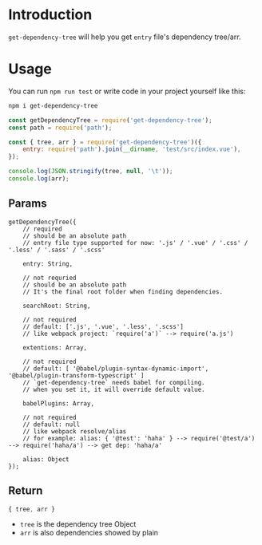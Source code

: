 # Introduction

`get-dependency-tree` will help you get `entry` file's dependency tree/arr.

# Usage

You can run `npm run test` or write code in your project yourself like this:

```bash
npm i get-dependency-tree
```

```js
const getDependencyTree = require('get-dependency-tree');
const path = require('path');

const { tree, arr } = require('get-dependency-tree')({
    entry: require('path').join(__dirname, 'test/src/index.vue'),
});

console.log(JSON.stringify(tree, null, '\t'));
console.log(arr);
```

## Params

```
getDependencyTree({
    // required
    // should be an absolute path
    // entry file type supported for now: '.js' / '.vue' / '.css' / '.less' / '.sass' / '.scss'
    
    entry: String,
    
    // not requried
    // should be an absolute path
    // It's the final root folder when finding dependencies.
    
    searchRoot: String,
    
    // not required
    // default: ['.js', '.vue', '.less', '.scss']
    // like webpack project: `require('a')` --> require('a.js')
    
    extentions: Array,
    
    // not required
    // default: [ '@babel/plugin-syntax-dynamic-import', '@babel/plugin-transform-typescript' ]
    // `get-dependency-tree` needs babel for compiling.
    // when you set it, it will override default value.
    
    babelPlugins: Array,
    
    // not required
    // default: null
    // like webpack resolve/alias
    // for example: alias: { '@test': 'haha' } --> require('@test/a') --> require('haha/a') --> get dep: 'haha/a'
    
    alias: Object
});
```


## Return

```js
{ tree, arr }
```

+   `tree` is the dependency tree Object
+   `arr` is also dependencies showed by plain



